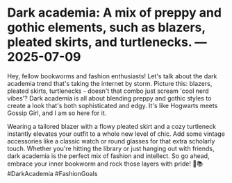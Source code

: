 # Dark academia: A mix of preppy and gothic elements, such as blazers, pleated skirts, and turtlenecks. — 2025-07-09

Hey, fellow bookworms and fashion enthusiasts! Let's talk about the dark academia trend that's taking the internet by storm. Picture this: blazers, pleated skirts, turtlenecks - doesn't that combo just scream 'cool nerd vibes'? Dark academia is all about blending preppy and gothic styles to create a look that's both sophisticated and edgy. It's like Hogwarts meets Gossip Girl, and I am so here for it.

Wearing a tailored blazer with a flowy pleated skirt and a cozy turtleneck instantly elevates your outfit to a whole new level of chic. Add some vintage accessories like a classic watch or round glasses for that extra scholarly touch. Whether you're hitting the library or just hanging out with friends, dark academia is the perfect mix of fashion and intellect. So go ahead, embrace your inner bookworm and rock those layers with pride! 🖤📚 #DarkAcademia #FashionGoals